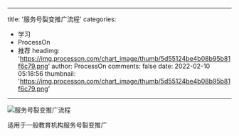 
---
title: '服务号裂变推广流程'
categories: 
 - 学习
 - ProcessOn
 - 推荐
headimg: 'https://img.processon.com/chart_image/thumb/5d55124be4b08b95b81f6c79.png'
author: ProcessOn
comments: false
date: 2022-02-10 05:18:56
thumbnail: 'https://img.processon.com/chart_image/thumb/5d55124be4b08b95b81f6c79.png'
---

<div>   
<img class="thumb" alt="服务号裂变推广流程" src="https://img.processon.com/chart_image/thumb/5d55124be4b08b95b81f6c79.png" referrerpolicy="no-referrer">
<p>适用于一般教育机构服务号裂变推广</p>  
</div>
            
